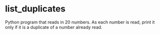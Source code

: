 # list_duplicates
Python program that reads in 20 numbers. As each number is read, print it only if it is a duplicate of a number already read.
